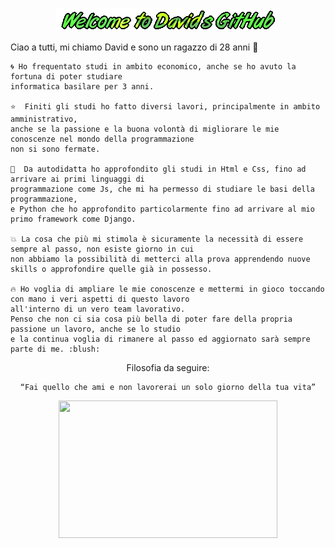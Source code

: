 <div align="center">

![Welcome](logo.gif)

</div>

<p>
    Ciao a tutti, mi chiamo David e sono un ragazzo di 28 anni 👋 

    🌀 Ho frequentato studi in ambito economico, anche se ho avuto la fortuna di poter studiare 
    informatica basilare per 3 anni. 

    ⭐  Finiti gli studi ho fatto diversi lavori, principalmente in ambito amministrativo, 
    anche se la passione e la buona volontà di migliorare le mie conoscenze nel mondo della programmazione 
    non si sono fermate. 

    💪  Da autodidatta ho approfondito gli studi in Html e Css, fino ad arrivare ai primi linguaggi di 
    programmazione come Js, che mi ha permesso di studiare le basi della programmazione, 
    e Python che ho approfondito particolarmente fino ad arrivare al mio primo framework come Django. 

    💥 La cosa che più mi stimola è sicuramente la necessità di essere sempre al passo, non esiste giorno in cui
    non abbiamo la possibilità di metterci alla prova apprendendo nuove skills o approfondire quelle già in possesso.

    🔥 Ho voglia di ampliare le mie conoscenze e mettermi in gioco toccando con mano i veri aspetti di questo lavoro 
    all'interno di un vero team lavorativo. 
    Penso che non ci sia cosa più bella di poter fare della propria passione un lavoro, anche se lo studio 
    e la continua voglia di rimanere al passo ed aggiornato sarà sempre parte di me. :blush:
</p>
<div align="center">
    Filosofia da seguire:

    “Fai quello che ami e non lavorerai un solo giorno della tua vita”
</div>
<div align="center">
    <img src="https://i.pinimg.com/originals/76/da/56/76da56c64e2ef8ac0f4372be663c76cd.gif" height="220px" width="350px">
</div>
